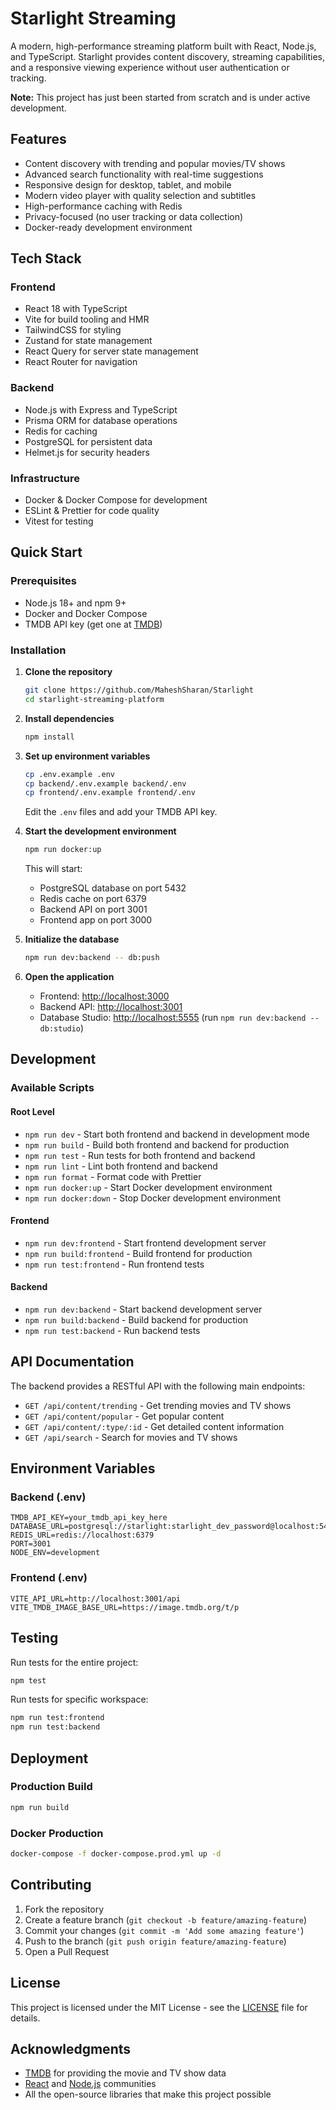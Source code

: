 # Starlight Streaming 

A modern, high-performance streaming platform built with React, Node.js, and TypeScript.
Starlight provides content discovery, streaming capabilities, and a responsive viewing experience without user authentication or tracking.

**Note:** This project has just been started from scratch and is under active development.

## Features

* Content discovery with trending and popular movies/TV shows
* Advanced search functionality with real-time suggestions
* Responsive design for desktop, tablet, and mobile
* Modern video player with quality selection and subtitles
* High-performance caching with Redis
* Privacy-focused (no user tracking or data collection)
* Docker-ready development environment

## Tech Stack

### Frontend

* React 18 with TypeScript
* Vite for build tooling and HMR
* TailwindCSS for styling
* Zustand for state management
* React Query for server state management
* React Router for navigation

### Backend

* Node.js with Express and TypeScript
* Prisma ORM for database operations
* Redis for caching
* PostgreSQL for persistent data
* Helmet.js for security headers

### Infrastructure

* Docker & Docker Compose for development
* ESLint & Prettier for code quality
* Vitest for testing

## Quick Start

### Prerequisites

* Node.js 18+ and npm 9+
* Docker and Docker Compose
* TMDB API key (get one at [TMDB](https://www.themoviedb.org/settings/api))

### Installation

1. **Clone the repository**

   ```bash
   git clone https://github.com/MaheshSharan/Starlight
   cd starlight-streaming-platform
   ```

2. **Install dependencies**

   ```bash
   npm install
   ```

3. **Set up environment variables**

   ```bash
   cp .env.example .env
   cp backend/.env.example backend/.env
   cp frontend/.env.example frontend/.env
   ```

   Edit the `.env` files and add your TMDB API key.

4. **Start the development environment**

   ```bash
   npm run docker:up
   ```

   This will start:

   * PostgreSQL database on port 5432
   * Redis cache on port 6379
   * Backend API on port 3001
   * Frontend app on port 3000

5. **Initialize the database**

   ```bash
   npm run dev:backend -- db:push
   ```

6. **Open the application**

   * Frontend: [http://localhost:3000](http://localhost:3000)
   * Backend API: [http://localhost:3001](http://localhost:3001)
   * Database Studio: [http://localhost:5555](http://localhost:5555) (run `npm run dev:backend -- db:studio`)

## Development

### Available Scripts

#### Root Level

* `npm run dev` - Start both frontend and backend in development mode
* `npm run build` - Build both frontend and backend for production
* `npm run test` - Run tests for both frontend and backend
* `npm run lint` - Lint both frontend and backend
* `npm run format` - Format code with Prettier
* `npm run docker:up` - Start Docker development environment
* `npm run docker:down` - Stop Docker development environment

#### Frontend

* `npm run dev:frontend` - Start frontend development server
* `npm run build:frontend` - Build frontend for production
* `npm run test:frontend` - Run frontend tests

#### Backend

* `npm run dev:backend` - Start backend development server
* `npm run build:backend` - Build backend for production
* `npm run test:backend` - Run backend tests

## API Documentation

The backend provides a RESTful API with the following main endpoints:

* `GET /api/content/trending` - Get trending movies and TV shows
* `GET /api/content/popular` - Get popular content
* `GET /api/content/:type/:id` - Get detailed content information
* `GET /api/search` - Search for movies and TV shows

## Environment Variables

### Backend (.env)

```env
TMDB_API_KEY=your_tmdb_api_key_here
DATABASE_URL=postgresql://starlight:starlight_dev_password@localhost:5432/starlight
REDIS_URL=redis://localhost:6379
PORT=3001
NODE_ENV=development
```

### Frontend (.env)

```env
VITE_API_URL=http://localhost:3001/api
VITE_TMDB_IMAGE_BASE_URL=https://image.tmdb.org/t/p
```

## Testing

Run tests for the entire project:

```bash
npm test
```

Run tests for specific workspace:

```bash
npm run test:frontend
npm run test:backend
```

## Deployment

### Production Build

```bash
npm run build
```

### Docker Production

```bash
docker-compose -f docker-compose.prod.yml up -d
```

## Contributing

1. Fork the repository
2. Create a feature branch (`git checkout -b feature/amazing-feature`)
3. Commit your changes (`git commit -m 'Add some amazing feature'`)
4. Push to the branch (`git push origin feature/amazing-feature`)
5. Open a Pull Request

## License

This project is licensed under the MIT License - see the [LICENSE](LICENSE) file for details.

## Acknowledgments

* [TMDB](https://www.themoviedb.org/) for providing the movie and TV show data
* [React](https://reactjs.org/) and [Node.js](https://nodejs.org/) communities
* All the open-source libraries that make this project possible
